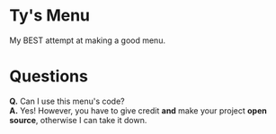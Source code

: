 # Ty's Menu
My BEST attempt at making a good menu.
# Questions
  **Q.** Can I use this menu's code?<br>
  **A.** Yes! However, you have to give credit **and** make your project **open source**, otherwise I can take it down.
